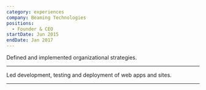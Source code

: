 ```yaml
---
category: experiences
company: Beaming Technologies
positions:
  - Founder & CEO
startDate: Jun 2015
endDate: Jan 2017
---
```


Defined and implemented organizational strategies.

---

Led development, testing and deployment of web apps and sites.

---
